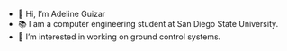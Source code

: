 - 👋 Hi, I’m Adeline Guizar
- 📚 I am a computer engineering student at San Diego State University. 
- 👀 I’m interested in working on ground control systems.


<!---
adelineguizar/adelineguizar is a ✨ special ✨ repository because its `README.md` (this file) appears on your GitHub profile.
You can click the Preview link to take a look at your changes.
--->
